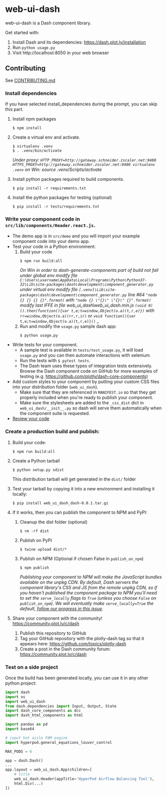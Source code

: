 # web-ui-dash

web-ui-dash is a Dash component library.

Get started with:
1. Install Dash and its dependencies: https://dash.plot.ly/installation
2. Run `python usage.py`
3. Visit http://localhost:8050 in your web browser

## Contributing

See [CONTRIBUTING.md](./CONTRIBUTING.md)

### Install dependencies

If you have selected install_dependencies during the prompt, you can skip this part.

1. Install npm packages
    ```
    $ npm install
    ```
2. Create a virtual env and activate.
    ```
    $ virtualenv .venv
    $ . .venv/bin/activate
    ```
    _Under proxy: `HTTP_PROXY=http://gateway.schneider.zscaler.net:9480 HTTPS_PROXY=http://gateway.schneider.zscaler.net:9480 virtualenv .venv`
    on Win: source .venv/Scripts/activate_

3. Install python packages required to build components.
    ```
    $ pip install -r requirements.txt
    ```
4. Install the python packages for testing (optional)
    ```
    $ pip install -r tests/requirements.txt
    ```

### Write your component code in `src/lib/components/Header.react.js`. 

- The demo app is in `src/demo` and you will import your example component code into your demo app.
- Test your code in a Python environment:
    1. Build your code
        ```
        $ npm run build:all
        ```
        _On Win in order to dash-generate-components part of build not fail
        under global env modify file `C:\Users\username\AppData\Local\Programs\Python\Python37-32\Lib\site-packages\dash\development\component_generator.py`
        under virtual env modify file `[.venv]\Lib\site-packages\dash\development\component_generator.py`
        line #64
             `"node {} {} {} {}".format(`
        with
             `"node {} \"{}\" \"{}\" {}".format(  `
        modify last IFFE in file web_ui_dash\web_ui_dash.min.js
             `(void 0)().then(function(){var t,e;t=window,Object(o.a)(t,r,e)})`
        with_
             `rr=window,Object(o.a)(rr,r,ir)` or `void function(){var t,e;t=window,Object(o.a)(t,r,e)}()` _
    2. Run and modify the `usage.py` sample dash app:
        ```
        $ python usage.py
        ```
- Write tests for your component.
    - A sample test is available in `tests/test_usage.py`, it will load `usage.py` and you can then automate interactions with selenium.
    - Run the tests with `$ pytest tests`.
    - The Dash team uses these types of integration tests extensively. Browse the Dash component code on GitHub for more examples of testing (e.g. https://github.com/plotly/dash-core-components)
- Add custom styles to your component by putting your custom CSS files into your distribution folder (`web_ui_dash`).
    - Make sure that they are referenced in `MANIFEST.in` so that they get properly included when you're ready to publish your component.
    - Make sure the stylesheets are added to the `_css_dist` dict in `web_ui_dash/__init__.py` so dash will serve them automatically when the component suite is requested.
- [Review your code](./review_checklist.md)

### Create a production build and publish:

1. Build your code:
    ```
    $ npm run build:all
    ```
2. Create a Python tarball
    ```
    $ python setup.py sdist
    ```
    This distribution tarball will get generated in the `dist/` folder

3. Test your tarball by copying it into a new environment and installing it locally:
    ```
    $ pip install web_ui_dash_dash-0.0.1.tar.gz
    ```

4. If it works, then you can publish the component to NPM and PyPI:
    1. Cleanup the dist folder (optional)
        ```
        $ rm -rf dist
        ```
    2. Publish on PyPI
        ```
        $ twine upload dist/*
        ```
    3. Publish on NPM (Optional if chosen False in `publish_on_npm`)
        ```
        $ npm publish
        ```
        _Publishing your component to NPM will make the JavaScript bundles available on the unpkg CDN. By default, Dash servers the component library's CSS and JS from the remote unpkg CDN, so if you haven't published the component package to NPM you'll need to set the `serve_locally` flags to `True` (unless you choose `False` on `publish_on_npm`). We will eventually make `serve_locally=True` the default, [follow our progress in this issue](https://github.com/plotly/dash/issues/284)._
5. Share your component with the community! https://community.plot.ly/c/dash
    1. Publish this repository to GitHub
    2. Tag your GitHub repository with the plotly-dash tag so that it appears here: https://github.com/topics/plotly-dash
    3. Create a post in the Dash community forum: https://community.plot.ly/c/dash

### Test on a side project

Once the build has been generated locally, you can use it in any other python project:


```python
import dash
import os
import web_ui_dash
from dash.dependencies import Input, Output, State
import dash_core_components as dcc
import dash_html_components as html

import pandas as pd
import base64

# input hot aisle FNM engine
import hyperpod.general_equations_louver_control

MAX_PODS = 6

app = dash.Dash()
...
app.layout = web_ui_dash.App(children=[
    # title
    web_ui_dash.Header(appTitle='HyperPod Airflow Balancing Tool'),
    html.Div(...)
])
```
